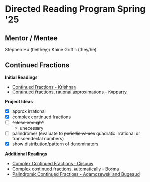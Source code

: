 # Directed Reading Program Spring '25

## Mentor / Mentee

Stephen Hu (he/they)/ Kaine Griffin (they/he)

## Continued Fractions

**Initial Readings**

- [Continued Fractions - Krishnan](\DRP\Readings\ContinuedFractions.pdf)
- [Continued Fractions, rational approximations - Kopparty](\DRP\Readings\lec2.pdf)

**Project Ideas**

- [X] approx irrational
- [X] complex continued fractions
- [ ] ~~"close enough"~~
  - unecessary
- [ ] palindromes (evaluate to ~~periodic values~~ quadratic irrational or transcendental numbers)
- [X] show distribution/pattern of denominators

**Additional Readings**

- [Complex Continued Fractions - Cijsouw](\DRP\Readings\BastiaanCijsouwMSc.pdf)
- [Complex continued fractions, automatically - Bosma](\DRP\Readings\ContinuedFractions.pdf)
- [Palindromic Continued Fractions - Adamczewski and Bugeaud](Readings\AIF_2007__57_5_1557_0.pdf)
